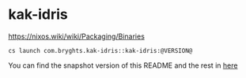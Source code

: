 # kak-idris

https://nixos.wiki/wiki/Packaging/Binaries

```
cs launch com.bryghts.kak-idris::kak-idris:@VERSION@
```

You can find the snapshot version of this README and the rest in [here](https://github.com/marcesquerra/kak-idris/tree/snapshot-docs)
